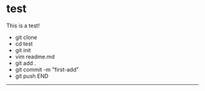 # test
This is a test!
- git clone 
- cd test
- git init
- vim readme.md
- git add .
- git commit -m "first-add"
- git push
END
****
